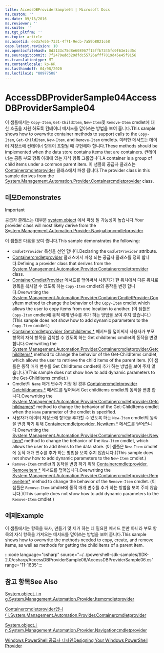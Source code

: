 ```yaml
---
title: AccessDBProviderSample04 | Microsoft Docs
ms.custom: ''
ms.date: 09/13/2016
ms.reviewer: ''
ms.suite: ''
ms.tgt_pltfrm: ''
ms.topic: article
ms.assetid: ee3a7e56-7331-4f71-9ecb-7a59b8021c68
caps.latest.revision: 10
ms.openlocfilehash: 0d3133c75d8e608967f15ffb7345fc0f63e1cd5c
ms.sourcegitcommit: 7f2479edd329dfdc55726afff7019d45e45f9156
ms.translationtype: MT
ms.contentlocale: ko-KR
ms.lasthandoff: 04/08/2020
ms.locfileid: "80977508"
---
```

# <a name="accessdbprovidersample04"></a><span data-ttu-id="a6328-102">AccessDBProviderSample04</span><span class="sxs-lookup"><span data-stu-id="a6328-102">AccessDBProviderSample04</span></span>

<span data-ttu-id="a6328-103">이 샘플에서는 `Copy-Item`, `Get-ChildItem`, `New-Item`및 `Remove-Item` cmdlet에 대 한 호출을 지원 하도록 컨테이너 메서드를 덮어쓰는 방법을 보여 줍니다.</span><span class="sxs-lookup"><span data-stu-id="a6328-103">This sample shows how to overwrite container methods to support calls to the `Copy-Item`, `Get-ChildItem`, `New-Item`, and `Remove-Item` cmdlets.</span></span> <span data-ttu-id="a6328-104">이러한 메서드는 데이터 저장소에 컨테이너 항목이 포함될 때 구현해야 합니다.</span><span class="sxs-lookup"><span data-stu-id="a6328-104">These methods should be implemented when the data store contains items that are containers.</span></span> <span data-ttu-id="a6328-105">컨테이너는 공통 부모 항목 아래에 있는 자식 항목 그룹입니다.</span><span class="sxs-lookup"><span data-stu-id="a6328-105">A container is a group of child items under a common parent item.</span></span> <span data-ttu-id="a6328-106">이 샘플의 공급자 클래스는 [Containercmdletprovider](/dotnet/api/System.Management.Automation.Provider.ContainerCmdletProvider) 클래스에서 파생 됩니다.</span><span class="sxs-lookup"><span data-stu-id="a6328-106">The provider class in this sample derives from the [System.Management.Automation.Provider.Containercmdletprovider](/dotnet/api/System.Management.Automation.Provider.ContainerCmdletProvider) class.</span></span>

## <a name="demonstrates"></a><span data-ttu-id="a6328-107">데모</span><span class="sxs-lookup"><span data-stu-id="a6328-107">Demonstrates</span></span>

> [!IMPORTANT]
> <span data-ttu-id="a6328-108">공급자 클래스는 대부분 [system.object](/dotnet/api/System.Management.Automation.Provider.NavigationCmdletProvider) 에서 파생 될 가능성이 높습니다.</span><span class="sxs-lookup"><span data-stu-id="a6328-108">Your provider class will most likely derive from the [System.Management.Automation.Provider.Navigationcmdletprovider](/dotnet/api/System.Management.Automation.Provider.NavigationCmdletProvider)</span></span>

<span data-ttu-id="a6328-109">이 샘플은 다음을 보여 줍니다.</span><span class="sxs-lookup"><span data-stu-id="a6328-109">This sample demonstrates the following:</span></span>

- <span data-ttu-id="a6328-110">`CmdletProvider` 특성을 선언 합니다.</span><span class="sxs-lookup"><span data-stu-id="a6328-110">Declaring the `CmdletProvider` attribute.</span></span>
- <span data-ttu-id="a6328-111">[Containercmdletprovider](/dotnet/api/System.Management.Automation.Provider.ContainerCmdletProvider) 클래스에서 파생 되는 공급자 클래스를 정의 합니다.</span><span class="sxs-lookup"><span data-stu-id="a6328-111">Defining a provider class that derives from the [System.Management.Automation.Provider.Containercmdletprovider](/dotnet/api/System.Management.Automation.Provider.ContainerCmdletProvider) class.</span></span>
- <span data-ttu-id="a6328-112">[ContainerCmdletProvider](/dotnet/api/System.Management.Automation.Provider.ContainerCmdletProvider.CopyItem) 메서드를 덮어써서 사용자가 한 위치에서 다른 위치로 항목을 복사할 수 있도록 하는 `Copy-Item` cmdlet의 동작을 변경 합니다.</span><span class="sxs-lookup"><span data-stu-id="a6328-112">Overwriting the [System.Management.Automation.Provider.ContainerCmdletProvider.CopyItem](/dotnet/api/System.Management.Automation.Provider.ContainerCmdletProvider.CopyItem) method to change the behavior of the `Copy-Item` cmdlet which allows the user to copy items from one location to another.</span></span> <span data-ttu-id="a6328-113">(이 샘플은 `Copy-Item` cmdlet에 동적 매개 변수를 추가 하는 방법을 보여 주지 않습니다.)</span><span class="sxs-lookup"><span data-stu-id="a6328-113">(This sample does not show how to add dynamic parameters to the `Copy-Item` cmdlet.)</span></span>
- <span data-ttu-id="a6328-114">[Containercmdletprovider Getchilditems \*](/dotnet/api/System.Management.Automation.Provider.ContainerCmdletProvider.GetChildItems) 메서드를 덮어써서 사용자가 부모 항목의 자식 항목을 검색할 수 있도록 하는 Get childitems cmdlet의 동작을 변경 합니다.</span><span class="sxs-lookup"><span data-stu-id="a6328-114">Overwriting the [System.Management.Automation.Provider.Containercmdletprovider.Getchilditems\*](/dotnet/api/System.Management.Automation.Provider.ContainerCmdletProvider.GetChildItems) method to change the behavior of the Get-ChildItems cmdlet, which allows the user to retrieve the child items of the parent item.</span></span> <span data-ttu-id="a6328-115">(이 샘플은 동적 매개 변수를 Get ChildItems cmdlet에 추가 하는 방법을 보여 주지 않습니다.)</span><span class="sxs-lookup"><span data-stu-id="a6328-115">(This sample does not show how to add dynamic parameters to the Get-ChildItems cmdlet.)</span></span>
- <span data-ttu-id="a6328-116">Cmdlet의 `Name` 매개 변수가 지정 된 경우 [Containercmdletprovider Getchildnames \*](/dotnet/api/System.Management.Automation.Provider.ContainerCmdletProvider.GetChildNames) 메서드를 덮어써서 Get childitems cmdlet의 동작을 변경 합니다.</span><span class="sxs-lookup"><span data-stu-id="a6328-116">Overwriting the [System.Management.Automation.Provider.Containercmdletprovider.Getchildnames\*](/dotnet/api/System.Management.Automation.Provider.ContainerCmdletProvider.GetChildNames) method to change the behavior of the Get-ChildItems cmdlet when the `Name` parameter of the cmdlet is specified.</span></span>
- <span data-ttu-id="a6328-117">사용자가 데이터 저장소에 항목을 추가할 수 있도록 하는 `New-Item` cmdlet의 동작을 변경 하기 위해 [Containercmdletprovider. Newitem \*](/dotnet/api/System.Management.Automation.Provider.ContainerCmdletProvider.NewItem) 메서드를 덮어씁니다.</span><span class="sxs-lookup"><span data-stu-id="a6328-117">Overwriting the [System.Management.Automation.Provider.Containercmdletprovider.Newitem\*](/dotnet/api/System.Management.Automation.Provider.ContainerCmdletProvider.NewItem) method to change the behavior of the `New-Item` cmdlet, which allows the user to add items to the data store.</span></span> <span data-ttu-id="a6328-118">(이 샘플은 `New-Item` cmdlet에 동적 매개 변수를 추가 하는 방법을 보여 주지 않습니다.)</span><span class="sxs-lookup"><span data-stu-id="a6328-118">(This sample does not show how to add dynamic parameters to the `New-Item` cmdlet.)</span></span>
- <span data-ttu-id="a6328-119">`Remove-Item` cmdlet의 동작을 변경 하기 위해 [Containercmdletprovider. Removeitem \*](/dotnet/api/System.Management.Automation.Provider.ContainerCmdletProvider.RemoveItem) 메서드를 덮어씁니다.</span><span class="sxs-lookup"><span data-stu-id="a6328-119">Overwriting the [System.Management.Automation.Provider.Containercmdletprovider.Removeitem\*](/dotnet/api/System.Management.Automation.Provider.ContainerCmdletProvider.RemoveItem) method to change the behavior of the `Remove-Item` cmdlet.</span></span> <span data-ttu-id="a6328-120">(이 샘플은 `Remove-Item` cmdlet에 동적 매개 변수를 추가 하는 방법을 보여 주지 않습니다.)</span><span class="sxs-lookup"><span data-stu-id="a6328-120">(This sample does not show how to add dynamic parameters to the `Remove-Item` cmdlet.)</span></span>

## <a name="example"></a><span data-ttu-id="a6328-121">예제</span><span class="sxs-lookup"><span data-stu-id="a6328-121">Example</span></span>

<span data-ttu-id="a6328-122">이 샘플에서는 항목을 복사, 만들기 및 제거 하는 데 필요한 메서드 뿐만 아니라 부모 항목의 자식 항목을 가져오는 메서드를 덮어쓰는 방법을 보여 줍니다.</span><span class="sxs-lookup"><span data-stu-id="a6328-122">This sample shows how to overwrite the methods needed to copy, create, and remove items, as well as methods for getting the child items of a parent item.</span></span>

:::code language="csharp" source="~/../powershell-sdk-samples/SDK-2.0/csharp/AccessDBProviderSample06/AccessDBProviderSample06.cs" range="11-1635":::

## <a name="see-also"></a><span data-ttu-id="a6328-123">참고 항목</span><span class="sxs-lookup"><span data-stu-id="a6328-123">See Also</span></span>

[<span data-ttu-id="a6328-124">System.object. i n g.</span><span class="sxs-lookup"><span data-stu-id="a6328-124">System.Management.Automation.Provider.Itemcmdletprovider</span></span>](/dotnet/api/System.Management.Automation.Provider.ItemCmdletProvider)

[<span data-ttu-id="a6328-125">Containercmdletprovider입니다.</span><span class="sxs-lookup"><span data-stu-id="a6328-125">System.Management.Automation.Provider.Containercmdletprovider</span></span>](/dotnet/api/System.Management.Automation.Provider.ContainerCmdletProvider)

[<span data-ttu-id="a6328-126">System.object. i n.</span><span class="sxs-lookup"><span data-stu-id="a6328-126">System.Management.Automation.Provider.Navigationcmdletprovider</span></span>](/dotnet/api/System.Management.Automation.Provider.NavigationCmdletProvider)

[<span data-ttu-id="a6328-127">Windows PowerShell 공급자 디자인</span><span class="sxs-lookup"><span data-stu-id="a6328-127">Designing Your Windows PowerShell Provider</span></span>](./provider-types.md)
